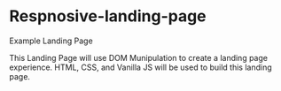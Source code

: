 # Respnosive-landing-page
Example Landing Page

This Landing Page will use DOM Munipulation to create a landing page experience. HTML, CSS, and Vanilla JS will be used to build this landing page.
